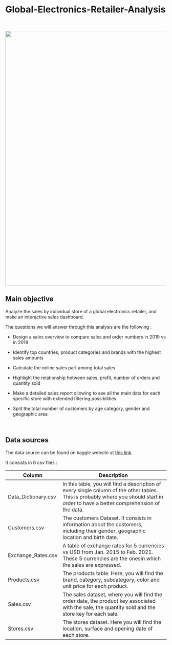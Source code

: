 # Global-Electronics-Retailer-Analysis

<br>

<p align="center">
<img width="792px" src='https://github.com/DimitriKneur/Global-Electronics-Retailer-Analysis/blob/main/3_PowerBI_Dashboard/Retail_Dashboard_Snapshot.gif' />
</p>

## Main objective

Analyze the sales by individual store of a global electronics retailer, and make an interactive sales dashboard.

The questions we will answer through this analysis are the following :

- Design a sales overview to compare sales and order numbers in 2019 vs in 2018

- Identify top countries, product categories and brands with the highest sales amounts

- Calculate the online sales part among total sales

- Highlight the relationship hetween sales, profit, number of orders and quantity sold

- Make a detailed sales report allowing to see all the main data for each specific store with extended filtering possibilities

- Split the total number of customers by age category, gender and geographic area

<br>

## Data sources

The data source can be found on kaggle website at [this link](https://www.kaggle.com/datasets/bhavikjikadara/global-electronics-retailers).

It consists in 6 csv files :

| Column | Description |
|--------|-------------|
| Data_Dictionary.csv | In this table, you will find a description of every single column of the other tables. This is probably where you should start in order to have a better comprehension of the data. |
| Customers.csv | The customers Dataset. It consists in information about the customers, including their gender, geographic location and birth date. |
| Exchange_Rates.csv | A table of exchange rates for 5 currencies vs USD from Jan. 2015 to Feb. 2021. These 5 currencies are the onesin which the sales are expressed. |
| Products.csv | The products table. Here, you will find the brand, category, subcategory, color and unit price for each product. |
| Sales.csv | The sales dataset, where you will find the order date, the product key associated with the sale, the quantity sold and the store key for each sale. |
| Stores.csv | The stores dataset. Here you will find the location, surface and opening date of each store. |

  
